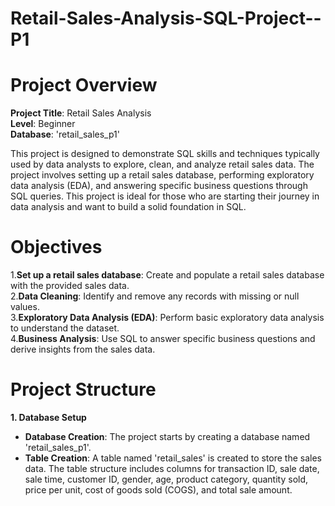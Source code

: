 # Retail-Sales-Analysis-SQL-Project--P1

# Project Overview

**Project Title**: Retail Sales Analysis   
**Level**: Beginner  
**Database**: 'retail_sales_p1'  

This project is designed to demonstrate SQL skills and techniques typically used by data analysts to explore, clean, and analyze retail sales data. The project involves setting up a retail sales database, performing exploratory data analysis (EDA), and answering specific business questions through SQL queries. This project is ideal for those who are starting their journey in data analysis and want to build a solid foundation in SQL.

# Objectives

1.**Set up a retail sales database**: Create and populate a retail sales database with the provided sales data.  
2.**Data Cleaning**: Identify and remove any records with missing or null values.  
3.**Exploratory Data Analysis (EDA)**: Perform basic exploratory data analysis to understand the dataset.  
4.**Business Analysis**: Use SQL to answer specific business questions and derive insights from the sales data.  

# Project Structure  

**1. Database Setup**  
- **Database Creation**: The project starts by creating a database named 'retail_sales_p1'.    
- **Table Creation**: A table named 'retail_sales' is created to store the sales data. The table structure includes columns for transaction ID, sale date, sale time, customer ID, gender, age, product category, quantity sold, price per unit, cost of goods sold (COGS), and total sale amount.
